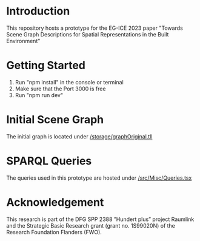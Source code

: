 # Introduction

This repository hosts a prototype for the EG-ICE 2023 paper "Towards Scene Graph Descriptions for Spatial Representations in the Built Environment"

# Getting Started

1. Run "npm install" in the console or terminal
2. Make sure that the Port 3000 is free
3. Run "npm run dev"

# Initial Scene Graph

The initial graph is located under [/storage/graphOriginal.tll](/storage/graphOriginal.ttl)

# SPARQL Queries

The queries used in this prototype are hosted under [/src/Misc/Queries.tsx](/src/Misc/Queries.tsx)

# Acknowledgement

This research is part of the DFG SPP 2388 ”Hundert plus” project Raumlink and the Strategic Basic
Research grant (grant no. 1S99020N) of the Research Foundation Flanders (FWO).
